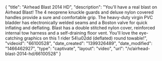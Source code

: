 {
    "title": "Airhead Blast 2014 HD",
    "description": "You'll have a real blast on Airhead Blast! The 4 neoprene knuckle guards and deluxe nylon covered handles provide a sure and comfortable grip. The heavy-duty virgin PVC bladder has electronically welded seams and a Boston valve for quick inflating and deflating. Blast has a double stitched nylon cover, reinforced internal tow harness and a self-draining floor vent. You'll love the eye-catching graphics on this 1 rider 54\u02dd (deflated) round towable!",
    "videoid": "66100528",
    "date_created": "1399326489",
    "date_modified": "1466462927",
    "type": "captivate",
    "layout": "video",
    "url": "\/v\/airhead-blast-2014-hd\/66100528"
}
